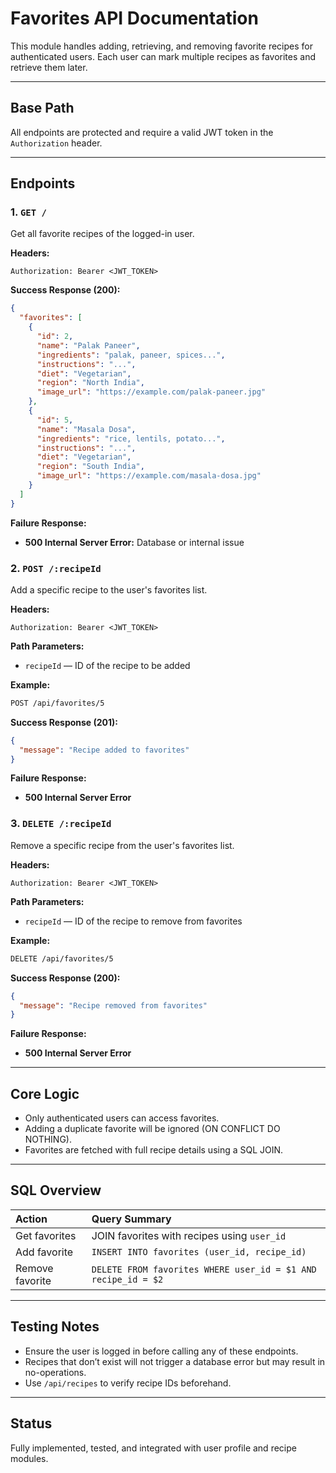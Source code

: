 # Favorites API Documentation

This module handles adding, retrieving, and removing favorite recipes for authenticated users. Each user can mark multiple recipes as favorites and retrieve them later.

-----

## Base Path

All endpoints are protected and require a valid JWT token in the `Authorization` header.

-----

## Endpoints

### 1\. `GET /`

Get all favorite recipes of the logged-in user.

**Headers:**

```
Authorization: Bearer <JWT_TOKEN>
```

**Success Response (200):**

```json
{
  "favorites": [
    {
      "id": 2,
      "name": "Palak Paneer",
      "ingredients": "palak, paneer, spices...",
      "instructions": "...",
      "diet": "Vegetarian",
      "region": "North India",
      "image_url": "https://example.com/palak-paneer.jpg"
    },
    {
      "id": 5,
      "name": "Masala Dosa",
      "ingredients": "rice, lentils, potato...",
      "instructions": "...",
      "diet": "Vegetarian",
      "region": "South India",
      "image_url": "https://example.com/masala-dosa.jpg"
    }
  ]
}
```

**Failure Response:**

  * **500 Internal Server Error:** Database or internal issue

### 2\. `POST /:recipeId`

Add a specific recipe to the user's favorites list.

**Headers:**

```
Authorization: Bearer <JWT_TOKEN>
```

**Path Parameters:**

  * `recipeId` — ID of the recipe to be added

**Example:**

```bash
POST /api/favorites/5
```

**Success Response (201):**

```json
{
  "message": "Recipe added to favorites"
}
```

**Failure Response:**

  * **500 Internal Server Error**

### 3\. `DELETE /:recipeId`

Remove a specific recipe from the user's favorites list.

**Headers:**

```
Authorization: Bearer <JWT_TOKEN>
```

**Path Parameters:**

  * `recipeId` — ID of the recipe to remove from favorites

**Example:**

```bash
DELETE /api/favorites/5
```

**Success Response (200):**

```json
{
  "message": "Recipe removed from favorites"
}
```

**Failure Response:**

  * **500 Internal Server Error**

-----

## Core Logic

  * Only authenticated users can access favorites.
  * Adding a duplicate favorite will be ignored (ON CONFLICT DO NOTHING).
  * Favorites are fetched with full recipe details using a SQL JOIN.

-----

## SQL Overview

| Action          | Query Summary                                 |
| :-------------- | :-------------------------------------------- |
| Get favorites   | JOIN favorites with recipes using `user_id`   |
| Add favorite    | `INSERT INTO favorites (user_id, recipe_id)`  |
| Remove favorite | `DELETE FROM favorites WHERE user_id = $1 AND recipe_id = $2` |

-----

## Testing Notes

  * Ensure the user is logged in before calling any of these endpoints.
  * Recipes that don’t exist will not trigger a database error but may result in no-operations.
  * Use `/api/recipes` to verify recipe IDs beforehand.

-----

## Status

Fully implemented, tested, and integrated with user profile and recipe modules.